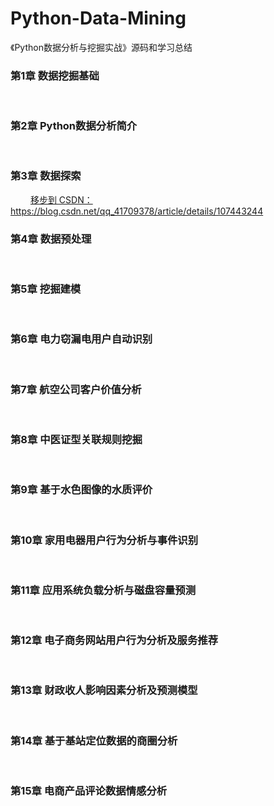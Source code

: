 # Python-Data-Mining
《Python数据分析与挖掘实战》源码和学习总结

### 第1章 数据挖掘基础
&nbsp;
### 第2章 Python数据分析简介
&nbsp;
### 第3章 数据探索
　　 [移步到 CSDN：https://blog.csdn.net/qq_41709378/article/details/107443244 ](https://blog.csdn.net/qq_41709378/article/details/107443244)
### 第4章 数据预处理
&nbsp;
### 第5章 挖掘建模
&nbsp;
### 第6章 电力窃漏电用户自动识别
&nbsp;
### 第7章 航空公司客户价值分析
&nbsp;
### 第8章 中医证型关联规则挖掘
&nbsp;
### 第9章 基于水色图像的水质评价
&nbsp;
### 第10章 家用电器用户行为分析与事件识别
&nbsp;
### 第11章 应用系统负载分析与磁盘容量预测
&nbsp;
### 第12章 电子商务网站用户行为分析及服务推荐
&nbsp;
### 第13章 财政收人影响因素分析及预测模型
&nbsp;
### 第14章 基于基站定位数据的商圈分析
&nbsp;
### 第15章 电商产品评论数据情感分析
